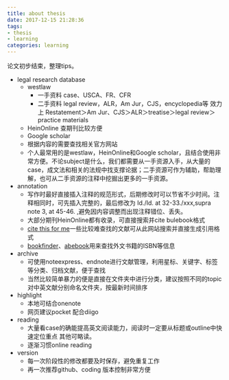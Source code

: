 ```yaml
---
title: about thesis
date: 2017-12-15 21:28:36  
tags: 
- thesis
- learning
categories: learning
---
```

论文初步结束，整理tips。

* legal research database
  * westlaw 
     * 一手资料 case、USCA、FR、CFR
     * 二手资料 legal review，ALR，Am Jur，CJS，encyclopedia等
      效力上 Restatement＞Am Jur、CJS＞ALR＞treatise＞legal review＞practice materials
  * HeinOnline 查期刊比较方便
  * Google scholar
  * 根据内容的需要查找相关官方网站
  * 个人最常用的是westlaw，HeinOnline和Google scholar，且结合使用非常方便。不论subject是什么，我们都需要从一手资源入手，从大量的case，成文法和相关的法规中找支撑论据；二手资源可作为辅助，帮助理解，也可从二手资源的注释中挖掘出更多的一手资源。
* annotation
  * 写作时最好直接插入注释的规范形式，后期修改时可以节省不少时间。注释相同时，可先插入完整的，最后修改为 Id./Id. at 32-33./xxx,supra note 3, at 45-46. ,避免因内容调整而出现注释错位、丢失。
  * 大部分期刊HeinOnline都有收录，可直接搜索并cite bulebook格式
  * [cite this for me](http://www.citethisforme.com/zh)一些比较难查找的文献可从此网站搜索并直接生成引用格式
  * [bookfinder](https://www.bookfinder.com/?ref=bf_s3_hd_1)、[abebook](https://www.abebooks.com/)用来查找外文书籍的ISBN等信息
* archive
  * 可使用noteexpress、endnote进行文献管理，利用星标、关键字、标签等分类、归档文献，便于查找
  * 当然比较简单暴力的便是直接在文件夹中进行分类，建议按照不同的topic对中英文献分别命名文件夹，按最新时间排序
* highlight
  * 本地可结合onenote
  * 网页建议pocket 配合diigo
* reading
  * 大量看case的确能提高英文阅读能力，阅读时一定要从标题或outline中快速定位重点 其他可略读。
  * 逐渐习惯online reading
* version
  * 每一次阶段性的修改都要及时保存，避免重复工作
  * 再一次推荐github、coding 版本控制非常方便

  
